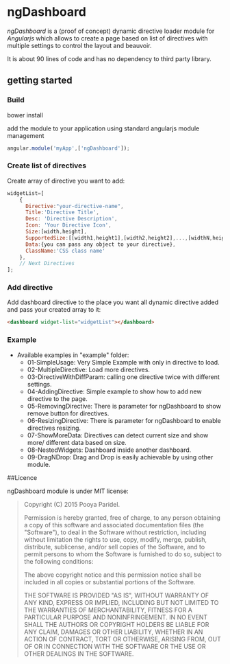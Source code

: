 # ngDashboard

*ngDashboard* is a (proof of concept) dynamic directive loader module for *Angularjs* which allows to create a page based on list of directives with multiple settings to control the layout and beauvoir.

It is about 90 lines of code and has no dependency to third party library.

## getting started


### Build ###

  bower install


add the module to your application using standard angularjs module management
```javascript
angular.module('myApp',['ngDashboard']);
```
### Create list of directives

Create array of directive you want to add:

```javascript
widgetList=[
    {
      Directive:"your-directive-name",
      Title:'Directive Title',
      Desc: 'Directive Description',
      Icon: 'Your Directive Icon',
      Size:[width,height],
      SupportedSize:[[width1,height1],[width2,height2],...,[widthN,heightN]],
      Data:{you can pass any object to your directive},
      ClassName:'CSS class name'
    },
    // Next Directives
];

```

### Add directive

Add dashboard directive to the place you want all dynamic directive added and pass your created array to it:

```html
<dashboard widget-list="widgetList"></dashboard>
```

### Example

* Available examples in "example" folder:
  * 01-SimpleUsage: Very Simple Example with only in directive to load.
  * 02-MultipleDirective: Load more directives.
  * 03-DirectiveWithDiffParam: calling one directive twice with different settings.
  * 04-AddingDirective: Simple example to show how to add new directive to the page.
  * 05-RemovingDirective: There is parameter for ngDashboard to show remove button for directives.
  * 06-ResizingDirective: There is parameter for ngDashboard to enable directives resizing.
  * 07-ShowMoreData: Directives can detect current size and show more/ different data based on size.
  * 08-NestedWidgets: Dashboard inside another dashboard.
  * 09-DragNDrop: Drag and Drop is easily achievable by using other module.


##Licence

ngDashboard module is under MIT license:

> Copyright (C) 2015 Pooya Paridel.
>
> Permission is hereby granted, free of charge, to any person
> obtaining a copy of this software and associated documentation files
> (the "Software"), to deal in the Software without restriction,
> including without limitation the rights to use, copy, modify, merge,
> publish, distribute, sublicense, and/or sell copies of the Software,
> and to permit persons to whom the Software is furnished to do so,
> subject to the following conditions:
>
> The above copyright notice and this permission notice shall be
> included in all copies or substantial portions of the Software.
>
> THE SOFTWARE IS PROVIDED "AS IS", WITHOUT WARRANTY OF ANY KIND,
> EXPRESS OR IMPLIED, INCLUDING BUT NOT LIMITED TO THE WARRANTIES OF
> MERCHANTABILITY, FITNESS FOR A PARTICULAR PURPOSE AND
> NONINFRINGEMENT. IN NO EVENT SHALL THE AUTHORS OR COPYRIGHT HOLDERS
> BE LIABLE FOR ANY CLAIM, DAMAGES OR OTHER LIABILITY, WHETHER IN AN
> ACTION OF CONTRACT, TORT OR OTHERWISE, ARISING FROM, OUT OF OR IN
> CONNECTION WITH THE SOFTWARE OR THE USE OR OTHER DEALINGS IN THE
> SOFTWARE.
